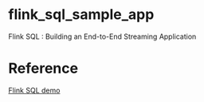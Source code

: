# flink_sql_sample_app

Flink SQL : Building an End-to-End Streaming Application

# Reference

[Flink SQL demo](https://flink.apache.org/2020/07/28/flink-sql-demo-building-an-end-to-end-streaming-application/)